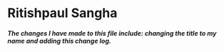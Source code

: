 # Ritishpaul Sangha

##### The changes I have made to this file include: changing the title to my name and adding this change log.
